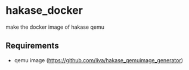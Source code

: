 # hakase_docker
make the docker image of hakase qemu

## Requirements
* qemu image (https://github.com/liva/hakase_qemuimage_generator)
